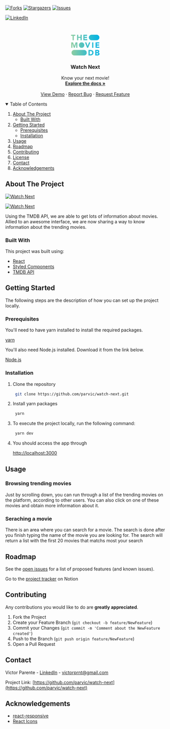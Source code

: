 <!-- PROJECT SHIELDS -->
<!--
*** I'm using markdown "reference style" links for readability.
*** Reference links are enclosed in brackets [ ] instead of parentheses ( ).
*** See the bottom of this document for the declaration of the reference variables
-->

[![Forks][forks-shield]][forks-url]
[![Stargazers][stars-shield]][stars-url]
[![Issues][issues-shield]][issues-url]

<!--[![MIT License][license-shield]][license-url]-->

[![LinkedIn][linkedin-shield]][linkedin-url]

<!-- PROJECT LOGO -->
<br />
<p align="center">
  <a href="https://github.com/parvic/watch-next">
    <img src="./src/assets/images/tmdb-logo.png" alt="Logo" width="90">
  </a>

  <h3 align="center">Watch Next</h3>

  <p align="center">
    Know your next movie!
    <br />
    <a href="https://github.com/parvic/watch-next"><strong>Explore the docs »</strong></a>
    <br />
    <br />
    <a href="https://watch-next.vercel.app/">View Demo</a>
    ·
    <a href="https://github.com/parvic/watch-next/issues">Report Bug</a>
    ·
    <a href="https://github.com/parvic/watch-next/issues">Request Feature</a>
  </p>
</p>

<!-- TABLE OF CONTENTS -->
<details open="open">
  <summary>Table of Contents</summary>
  <ol>
    <li>
      <a href="#about-the-project">About The Project</a>
      <ul>
        <li><a href="#built-with">Built With</a></li>
      </ul>
    </li>
    <li>
      <a href="#getting-started">Getting Started</a>
      <ul>
        <li><a href="#prerequisites">Prerequisites</a></li>
        <li><a href="#installation">Installation</a></li>
      </ul>
    </li>
    <li><a href="#usage">Usage</a></li>
    <li><a href="#roadmap">Roadmap</a></li>
    <li><a href="#contributing">Contributing</a></li>
    <li><a href="#license">License</a></li>
    <li><a href="#contact">Contact</a></li>
    <li><a href="#acknowledgements">Acknowledgements</a></li>
  </ol>
</details>

<!-- ABOUT THE PROJECT -->

## About The Project

[![Watch Next][part-1]](https://watch-next.vercel.app/)

[![Watch Next][part-2]](https://watch-next.vercel.app/)

Using the TMDB API, we are able to get lots of information about movies. Allied to an awesome interface, we are now sharing a way to know information about the trending movies.

### Built With

This project was built using:

- [React](https://reactjs.org/)
- [Styled Components](https://styled-components.com/)
- [TMDB API](https://www.themoviedb.org/documentation/api)

<!-- GETTING STARTED -->

## Getting Started

The following steps are the description of how you can set up the project locally.

### Prerequisites

You'll need to have yarn installed to install the required packages.

[yarn](https://classic.yarnpkg.com/en/docs/install)

You'll also need Node.js installed. Download it from the link below.

[Node.js](https://nodejs.org/en/)

### Installation

1. Clone the repository
   ```sh
    git clone https://github.com/parvic/watch-next.git
   ```
2. Install yarn packages
   ```sh
    yarn
   ```
3. To execute the project locally, run the following command:
   ```sh
    yarn dev
   ```
4. You should access the app through

   [http://localhost:3000](http://localhost:3000)

<!-- USAGE EXAMPLES -->

## Usage

### Browsing trending movies

Just by scrolling down, you can run through a list of the trending movies on the platform, according to other users. You can also click on one of these movies and obtain more information about it.

### Seraching a movie

There is an area where you can search for a movie. The search is done after you finish typing the name of the movie you are looking for. The search will return a list with the first 20 movies that matchs most your search

<!--_For more examples, please refer to the [Documentation](https://example.com)_ -->

<!-- ROADMAP -->

## Roadmap

See the [open issues](https://github.com/parvic/watch-next/issues) for a list of proposed features (and known issues).

Go to the [project tracker](https://www.notion.so/parvic/Watch-Next-Front-end-Challenge-508e4466af96497d8baef8aa434faf82) on Notion

<!-- CONTRIBUTING -->

## Contributing

Any contributions you would like to do are **greatly appreciated**.

1. Fork the Project
2. Create your Feature Branch (`git checkout -b feature/NewFeature`)
3. Commit your Changes (`git commit -m 'Comment about the NewFeature created'`)
4. Push to the Branch (`git push origin feature/NewFeature`)
5. Open a Pull Request

<!-- LICENSE -->

<!--
## License

Distributed under the MIT License. See `LICENSE` for more information.
-->

<!-- CONTACT -->

## Contact

Victor Parente - [LinkedIn](https://www.linkedin.com/in/victorprnt/) - victorprnt@gmail.com

Project Link: [https://github.com/parvic/watch-next](https://github.com/parvic/watch-next)

<!-- ACKNOWLEDGEMENTS -->

## Acknowledgements

- [react-responsive](https://github.com/contra/react-responsive)
- [React Icons](https://react-icons.github.io/react-icons)

<!-- MARKDOWN LINKS & IMAGES -->
<!-- https://www.markdownguide.org/basic-syntax/#reference-style-links -->

[forks-shield]: https://img.shields.io/github/forks/parvic/watch-next.svg?style=for-the-badge
[forks-url]: https://github.com/parvic/watch-next/network/members
[stars-shield]: https://img.shields.io/github/stars/parvic/watch-next.svg?style=for-the-badge
[stars-url]: https://github.com/parvic/watch-next/stargazers
[issues-shield]: https://img.shields.io/github/issues/parvic/watch-next.svg?style=for-the-badge
[issues-url]: https://github.com/parvic/watch-next/issues

<!--[license-shield]: https://img.shields.io/github/license/othneildrew/Best-README-Template.svg?style=for-the-badge
[license-url]: https://github.com/othneildrew/Best-README-Template/blob/master/LICENSE.txt -->

[linkedin-shield]: https://img.shields.io/badge/-LinkedIn-black.svg?style=for-the-badge&logo=linkedin&colorB=555
[linkedin-url]: https://linkedin.com/in/victorprnt
[product-screenshot]: https://i.imgur.com/r58J2V8.gif
[part-1]: https://media.giphy.com/media/bfFwYOdns5iahn8cJo/giphy.gif
[part-2]: https://media.giphy.com/media/lhNtDnBcU1LXEKNLTy/giphy.gif
[notion-project]: https://www.notion.so/parvic/Agenda-Edu-Desafio-Front-end-508e4466af96497d8baef8aa434faf82
